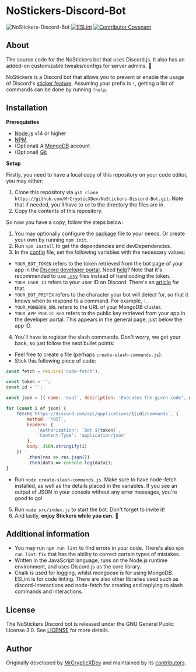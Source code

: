 # NoStickers-Discord-Bot
![NoStickers-Discord-Bot](https://socialify.git.ci/MrCrypticXDev/NoStickers-Discord-Bot/image?description=1&forks=1&issues=1&language=1&logo=https%3A%2F%2Fim-an.explorer.workers.dev%2FPgaUZal.png&owner=1&pattern=Circuit%20Board&pulls=1&stargazers=1&theme=Light)
[![ESLint](https://github.com/MrCrypticXDev/NoStickers-Discord-Bot/actions/workflows/lint.yml/badge.svg)](https://github.com/MrCrypticXDev/NoStickers-Discord-Bot/actions/workflows/lint.yml) [![Contributor Covenant](https://img.shields.io/badge/Contributor%20Covenant-2.0-4baaaa.svg)](.github/CODE_OF_CONDUCT.md)

## About
The source code for the NoStickers bot that uses Discord.js. It also has an added-on customizable tweaks/configs for server admins. 👀

NoStickers is a Discord bot that allows you to prevent or enable the usage of Discord's [sticker feature](https://support.discord.com/hc/en-us/articles/1500008542422-Sticker-Updates-FAQ-Android-and-Desktop). Assuming your prefix is `!`, getting a list of commands can be done by running `!help`.

## Installation
**Prerequisites**
* [Node.js](https://nodejs.org) v14 or higher
* [NPM](https://npmjs.com)
* (Optional) A [MongoDB](https://mongodb.com) account
* (Optional) [Git](https://git-scm.org)

**Setup**

Firstly, you need to have a local copy of this repository on your code editor, you may either:
1. Clone this repository via `git clone https://github.com/MrCrypticXDev/NoStickers-Discord-Bot.git`. Note that if needed, you'll have to `cd` to the directory the files are in.
2. Copy the contents of this repository.

So now you have a copy, follow the steps below:
1. You may optionally configure the [package](package.json) file to your needs. Or create your own by running `npm init`.
2. Run `npm install` to get the dependencies and devDependencies.
3. In the [config](src/config.json) file, set the following variables with the necessary values:
* `YOUR_BOT_TOKEN` refers to the token retrieved from the bot page of your app in the [Discord developer portal](https://discord.com/developers/applications). Need [help](https://www.writebots.com/discord-bot-token)? Note that it's recommended to use [`.env`](https://stackoverflow.com/a/41501273) files instead of hard coding the token.
* `YOUR_USER_ID` refers to your user ID on Discord. There's an [article](https://support.discord.com/hc/en-us/articles/206346498-Where-can-I-find-my-User-Server-Message-ID-) for that.
* `YOUR_BOT_PREFIX` refers to the character your bot will detect for, so that it knows when to respond to a command. For example, `!`.
* `YOUR_MONGODB_URL` refers to the URL of your MongoDB cluster.
* `YOUR_APP_PUBLIC_KEY` refers to the public key retrieved from your app in the developer portal. This appears in the general page, just below the app ID.

4. You'll have to register the slash commands. Don't worry, we got your back, so just follow the next bullet points:
* Feel free to create a file (perhaps `create-slash-commands.js`). 
* Stick this following piece of code:

```js
const fetch = require('node-fetch');

const token = '';
const id = '';

const json = [{ name: 'eval', description: 'Executes the given code', options: [{ name: 'code', description: 'The code to evaluate', type: 3, required: true }] }, { name: 'help', description: 'Shows the help embed' }, { name: 'invite', description: 'The link for inviting the bot' }, { name: 'stickers', description: 'Allows stickers in the given channel', options: [{ name: 'channel', description: 'The channel to allow sending of stickers from', type: 7, required: true }] }, { name: 'nosticker', description: 'Deletes stickers in the given channel', options: [{ name: 'channel', description: 'The channel to disable usage of stickers from', type: 7, required: true }] }];

for (const i of json) {
    fetch(`https://discord.com/api/applications/${id}/commands`, {
        method: 'POST',
        headers: {
            'Authorization': `Bot ${token}`,
            'Content-Type': 'application/json'
        },
        body: JSON.stringify(i)
    })
        .then(res => res.json())
        .then(data => console.log(data));
}
```
* Run `node create-slash-commands.js`. Make sure to have node-fetch installed, as well as the details placed in the variables. If you see an output of JSON in your console without any error messages, you're good to go!

5. Run `node src/index.js` to start the bot. Don't forget to invite it!
6. And lastly, **enjoy Stickers while you can.** 🌺

## Additional information
* You may run `npm run lint` to find errors in your code. There's also `npm run lint:fix` that has the ability to correct certain types of mistakes.
* Written in the JavaScript language, runs on the Node.js runtime environment, and uses Discord.js as the core library.
* Chalk is used for logging, whilst mongoose is for using MongoDB. ESLint is for code linting. There are also other libraries used such as discord-interactions and node-fetch for creating and replying to slash commands and interactions.

## License
The NoStickers Discord bot is released under the GNU General Public License 3.0. See [LICENSE](LICENSE) for more details.

## Author
Originally developed by [MrCrypticXDev](https://github.com/MrCrypticXDev) and maintained by its [contributors](https://github.com/MrCrypticXDev/NoStickers-Discord-Bot/graphs/contributors).
